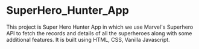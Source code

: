 # SuperHero_Hunter_App
 This project is Super Hero Hunter App in which we use Marvel's Superhero API to fetch the records and details of all the superheroes along with some additional features. It is built using HTML, CSS, Vanilla Javascript.
